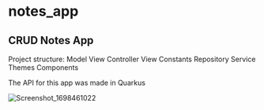 # notes_app

## CRUD Notes App

Project structure:
Model
View
Controller View
Constants
Repository
Service
Themes
Components

The API for this app was made in Quarkus


![Screenshot_1698461022](https://github.com/beatrizgomess/notes_app/assets/78573126/05b2673d-ad94-4208-99ed-9e5acba5350a)
